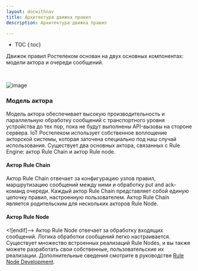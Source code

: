 ```yaml
---
layout: docwithnav
title: Архитектура движка правил
description: Архитектура движка правил

---
```


* TOC
{:toc}

Движок правил Ростелеком основан на двух основных компонентах: модели актора и очереди сообщений.

<br/>

![image](/images/user-guide/rule-engine-2-0/rule-engine-architecture.svg)
 
### Модель актора

Модель актора обеспечивает высокую производительность и параллельную обработку сообщений с транспортного уровня устройства до тех пор, пока не будут выполнены API-вызовы на стороне сервера. IoT Ростелеком использует собственное воплощение акторской системы, которая заточена специально под наш случай использования. Существует два основных актора, связанных с Rule Engine: актор Rule Chain и актор Rule node.

#### Актор Rule Chain

Актор Rule Chain отвечает за конфигурацию узлов правил, маршрутизацию сообщений между ними и обработку put and ack-команд  очереди. Каждый актор Rule Chain представляет собой единую цепочку правил, настроенную пользователем. Актор Rule Chain является родительским для нескольких акторов Rule Node.

#### Актор Rule Node

<![endif]--> Актор Rule Node отвечает за обработку входящих сообщений. Логика обработки сообщений легко настраивается. Существует множество встроенных реализаций Rule Nodes, и вы также можете разработать свои собственные, пользовательские их реализации.
Дополнительные сведения смотрите в руководстве
[Rule Node Development](/docs/user-guide/contribution/rule-node-development/).
